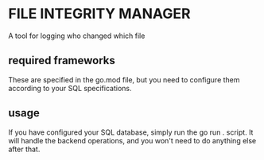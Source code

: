 # FILE INTEGRITY MANAGER
A tool for logging who changed which file

## required frameworks
These are specified in the go.mod file, but you need to configure them according to your SQL specifications.

## usage
If you have configured your SQL database, simply run the go run . script.
It will handle the backend operations, and you won't need to do anything else after that.
